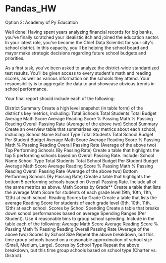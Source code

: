 # Pandas_HW


Option 2: Academy of Py
Education

Well done! Having spent years analyzing financial records for big banks, you've finally scratched your idealistic itch and joined the education sector. In your latest role, you've become the Chief Data Scientist for your city's school district. In this capacity, you'll be helping the school board and mayor make strategic decisions regarding future school budgets and priorities.

As a first task, you've been asked to analyze the district-wide standardized test results. You'll be given access to every student's math and reading scores, as well as various information on the schools they attend. Your responsibility is to aggregate the data to and showcase obvious trends in school performance.

Your final report should include each of the following:

District Summary
Create a high level snapshot (in table form) of the district's key metrics, including:
Total Schools
Total Students
Total Budget
Average Math Score
Average Reading Score
% Passing Math
% Passing Reading
Overall Passing Rate (Average of the above two)
School Summary
Create an overview table that summarizes key metrics about each school, including:
School Name
School Type
Total Students
Total School Budget
Per Student Budget
Average Math Score
Average Reading Score
% Passing Math
% Passing Reading
Overall Passing Rate (Average of the above two)
Top Performing Schools (By Passing Rate)
Create a table that highlights the top 5 performing schools based on Overall Passing Rate. Include:
School Name
School Type
Total Students
Total School Budget
Per Student Budget
Average Math Score
Average Reading Score
% Passing Math
% Passing Reading
Overall Passing Rate (Average of the above two)
Bottom Performing Schools (By Passing Rate)
Create a table that highlights the bottom 5 performing schools based on Overall Passing Rate. Include all of the same metrics as above.
Math Scores by Grade**
Create a table that lists the average Math Score for students of each grade level (9th, 10th, 11th, 12th) at each school.
Reading Scores by Grade
Create a table that lists the average Reading Score for students of each grade level (9th, 10th, 11th, 12th) at each school.
Scores by School Spending
Create a table that breaks down school performances based on average Spending Ranges (Per Student). Use 4 reasonable bins to group school spending. Include in the table each of the following:
Average Math Score
Average Reading Score
% Passing Math
% Passing Reading
Overall Passing Rate (Average of the above two)
Scores by School Size
Repeat the above breakdown, but this time group schools based on a reasonable approximation of school size (Small, Medium, Large).
Scores by School Type
Repeat the above breakdown, but this time group schools based on school type (Charter vs. District).
